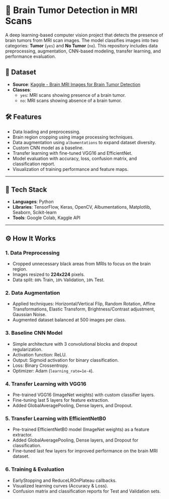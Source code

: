 # 🧠 Brain Tumor Detection in MRI Scans

A deep learning-based computer vision project that detects the presence of brain tumors from MRI scan images. The model classifies images into two categories: **Tumor** (`yes`) and **No Tumor** (`no`). This repository includes data preprocessing, augmentation, CNN-based modeling, transfer learning, and performance evaluation.

## 📁 Dataset

- **Source**: [Kaggle - Brain MRI Images for Brain Tumor Detection](https://www.kaggle.com/datasets/navoneel/brain-mri-images-for-brain-tumor-detection)
- **Classes**:
  - `yes`: MRI scans showing presence of a brain tumor.
  - `no`: MRI scans showing absence of a brain tumor.

## 🛠️ Features

- Data loading and preprocessing.
- Brain region cropping using image processing techniques.
- Data augmentation using `albumentations` to expand dataset diversity.
- Custom CNN model as a baseline.
- Transfer learning with fine-tuned VGG16 and EfficientNet.
- Model evaluation with accuracy, loss, confusion matrix, and classification report.
- Visualization of training performance and feature maps.
  
---

## 🧰 Tech Stack

- **Languages**: Python
- **Libraries**: TensorFlow, Keras, OpenCV, Albumentations, Matplotlib, Seaborn, Scikit-learn
- **Tools**: Google Colab, Kaggle API
---

## ⚙️ How It Works

### 1. **Data Preprocessing**
- Cropped unnecessary black areas from MRIs to focus on the brain region.
- Images resized to **224x224** pixels.
- Data split: `80%` Train, `10%` Validation, `10%` Test.

### 2. **Data Augmentation**
- Applied techniques: Horizontal/Vertical Flip, Random Rotation, Affine Transformations, Elastic Transform, Brightness/Contrast adjustment, Gaussian Noise.
- Augmented dataset balanced at 500 images per class.

### 3. **Baseline CNN Model**
- Simple architecture with 3 convolutional blocks and dropout regularization.
- Activation function: ReLU.
- Output: Sigmoid activation for binary classification.
- Loss: Binary Crossentropy.
- Optimizer: Adam (`learning_rate=1e-4`).

### 4. **Transfer Learning with VGG16**
- Pre-trained VGG16 (ImageNet weights) with custom classifier layers.
- Fine-tuning last 5 layers for feature extraction.
- Added GlobalAveragePooling, Dense layers, and Dropout.

### 5. **Transfer Learning with EfficientNetB0**
- Pre-trained EfficientNetB0 model (ImageNet weights) as a feature extractor.
- Added GlobalAveragePooling, Dense layers, and Dropout for classification.
- Fine-tuned last few layers for improved performance on the brain MRI dataset.

### 6. **Training & Evaluation**
- EarlyStopping and ReduceLROnPlateau callbacks.
- Visualized learning curves (Accuracy & Loss).
- Confusion matrix and classification reports for Test and Validation sets.

